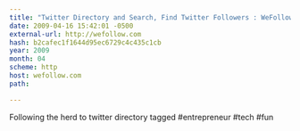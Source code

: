 ```yaml
---
title: "Twitter Directory and Search, Find Twitter Followers : WeFollow"
date: 2009-04-16 15:42:01 -0500
external-url: http://wefollow.com
hash: b2cafec1f1644d95ec6729c4c435c1cb
year: 2009
month: 04
scheme: http
host: wefollow.com
path: 

---
```


Following the herd to  twitter directory tagged  #entrepreneur #tech #fun

